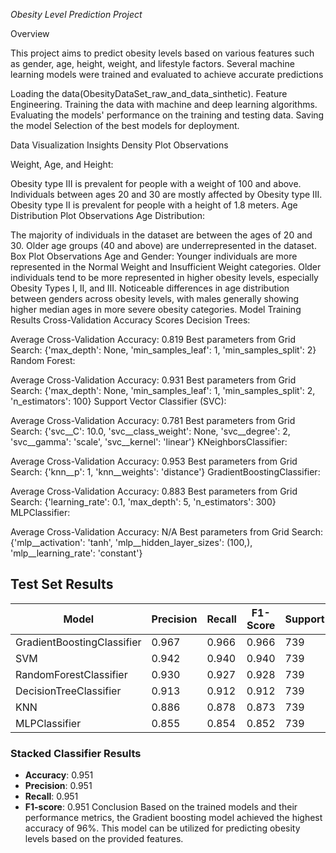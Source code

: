 *Obesity Level Prediction Project*

Overview

This project aims to predict obesity levels based on various features such as gender, age, height, weight, and lifestyle factors. Several machine learning models were trained and evaluated to achieve accurate predictions

Loading the data(ObesityDataSet_raw_and_data_sinthetic).
Feature Engineering.
Training the data with machine and deep learning algorithms.
Evaluating the models' performance on the training and testing data.
Saving the model
Selection of the best models for deployment.

Data Visualization Insights
Density Plot Observations

Weight, Age, and Height:

Obesity type III is prevalent for people with a weight of 100 and above.
Individuals between ages 20 and 30 are mostly affected by Obesity type III.
Obesity type II is prevalent for people with a height of 1.8 meters.
Age Distribution Plot Observations
Age Distribution:

The majority of individuals in the dataset are between the ages of 20 and 30.
Older age groups (40 and above) are underrepresented in the dataset.
Box Plot Observations
Age and Gender:
Younger individuals are more represented in the Normal Weight and Insufficient Weight categories.
Older individuals tend to be more represented in higher obesity levels, especially Obesity Types I, II, and III.
Noticeable differences in age distribution between genders across obesity levels, with males generally showing higher median ages in more severe obesity categories.
Model Training Results
Cross-Validation Accuracy Scores
Decision Trees:

Average Cross-Validation Accuracy: 0.819
Best parameters from Grid Search: {'max_depth': None, 'min_samples_leaf': 1, 'min_samples_split': 2}
Random Forest:

Average Cross-Validation Accuracy: 0.931
Best parameters from Grid Search: {'max_depth': None, 'min_samples_leaf': 1, 'min_samples_split': 2, 'n_estimators': 100}
Support Vector Classifier (SVC):

Average Cross-Validation Accuracy: 0.781
Best parameters from Grid Search: {'svc__C': 10.0, 'svc__class_weight': None, 'svc__degree': 2, 'svc__gamma': 'scale', 'svc__kernel': 'linear'}
KNeighborsClassifier:

Average Cross-Validation Accuracy: 0.953
Best parameters from Grid Search: {'knn__p': 1, 'knn__weights': 'distance'}
GradientBoostingClassifier:

Average Cross-Validation Accuracy: 0.883
Best parameters from Grid Search: {'learning_rate': 0.1, 'max_depth': 5, 'n_estimators': 300}
MLPClassifier:

Average Cross-Validation Accuracy: N/A
Best parameters from Grid Search: {'mlp__activation': 'tanh', 'mlp__hidden_layer_sizes': (100,), 'mlp__learning_rate': 'constant'}
## Test Set Results

| Model                      | Precision | Recall  | F1-Score | Support | Accuracy |
|----------------------------|-----------|---------|----------|---------|----------|
| GradientBoostingClassifier | 0.967     | 0.966   | 0.966    | 739     | 0.966    |
| SVM                        | 0.942     | 0.940   | 0.940    | 739     | 0.940    |
| RandomForestClassifier     | 0.930     | 0.927   | 0.928    | 739     | 0.927    |
| DecisionTreeClassifier     | 0.913     | 0.912   | 0.912    | 739     | 0.912    |
| KNN                        | 0.886     | 0.878   | 0.873    | 739     | 0.878    |
| MLPClassifier              | 0.855     | 0.854   | 0.852    | 739     | 0.854    |

### Stacked Classifier Results
- **Accuracy**: 0.951
- **Precision**: 0.951
- **Recall**: 0.951
- **F1-score**: 0.951
Conclusion
Based on the trained models and their performance metrics, the Gradient boosting model achieved the highest accuracy of 96%. This model can be utilized for predicting obesity levels based on the provided features.
